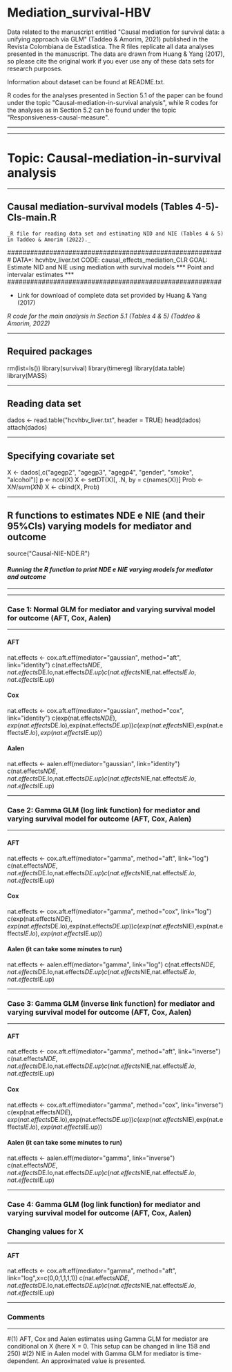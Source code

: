 # Mediation_survival-HBV
Data related to the manuscript entitled "Causal mediation for survival data: a unifying approach via GLM" (Taddeo &amp;  Amorim, 2021) published in the Revista Colombiana de Estadistica.  The R files replicate all data analyses presented in the manuscript. The data are drawn from Huang & Yang (2017), so please cite the original work if you ever use any of these data sets for research purposes. 

Information about dataset can be found at README.txt.

R codes for the analyses presented in Section 5.1 of the paper can be found under the topic "Causal-mediation-in-survival analysis", while R codes for the analyses as in Section 5.2 can be found under the topic "Responsiveness-causal-measure".

------------------------------------------------------
------------------------------------------------------
# Topic: Causal-mediation-in-survival analysis

------------------------------------------------------
**Causal mediation-survival models (Tables 4-5)-CIs-main.R**
-------------------------------------------------------

    _R file for reading data set and estimating NID and NIE (Tables 4 & 5) in Taddeo & Amorim (2022)._

#########################################################
DATA*: hcvhbv_liver.txt
CODE:  causal_effects_mediation_CI.R
GOAL:  Estimate NID and NIE using mediation with survival models
       ***   Point and intervalar estimates ***
########################################################

 * Link for download of complete data set provided by Huang & Yang (2017)

 _R code for the main analysis in Section 5.1 (Tables 4 & 5) (Taddeo & Amorim, 2022)_

--------------------------------------------------------
  **Required packages**
--------------------------------------------------------

rm(list=ls())
library(survival)
library(timereg)
library(data.table)
library(MASS)

-----------------------------------
  **Reading data set**
-----------------------------------
dados <- read.table("hcvhbv_liver.txt", header = TRUE)
head(dados)
attach(dados)

-----------------------------------
**Specifying covariate set**
-----------------------------------
X <- dados[,c("agegp2", "agegp3", "agegp4", "gender", "smoke", "alcohol")]
p <- ncol(X)
X <- setDT(X)[, .N, by = c(names(X))]
Prob <- X$N / sum(X$N)
X <- cbind(X, Prob)

-----------------------------------
**R functions to estimates NDE e NIE (and their 95%CIs) varying models for mediator and outcome**
-----------------------------------
source("Causal-NIE-NDE.R")


#### _Running the R function to print NDE e NIE varying models for mediator and outcome_
-----------------------------------


----------------------------------------------------------------------------------------------------------
### Case 1: Normal GLM for mediator and varying survival model for outcome (AFT, Cox, Aalen)
---------------------------------------------------------------------------------------------------------
#### AFT
nat.effects <- cox.aft.eff(mediator="gaussian", method="aft", link="identity")
c(nat.effects$NDE,nat.effects$DE.lo,nat.effects$DE.up)
c(nat.effects$NIE,nat.effects$IE.lo,nat.effects$IE.up)

####  Cox
nat.effects <- cox.aft.eff(mediator="gaussian", method="cox", link="identity")
c(exp(nat.effects$NDE),exp(nat.effects$DE.lo),exp(nat.effects$DE.up))
c(exp(nat.effects$NIE),exp(nat.effects$IE.lo),exp(nat.effects$IE.up))

####  Aalen
nat.effects <- aalen.eff(mediator="gaussian", link="identity")
c(nat.effects$NDE,nat.effects$DE.lo,nat.effects$DE.up)
c(nat.effects$NIE,nat.effects$IE.lo,nat.effects$IE.up)

------------------------------------------------------------------------------------------------------------------------------
### Case 2: Gamma GLM (log link function) for mediator and varying survival model for outcome (AFT, Cox, Aalen)
-------------------------------------------------------------------------------------------------------------------------------
####  AFT
nat.effects <- cox.aft.eff(mediator="gamma", method="aft", link="log")
c(nat.effects$NDE,nat.effects$DE.lo,nat.effects$DE.up)
c(nat.effects$NIE,nat.effects$IE.lo,nat.effects$IE.up)

####  Cox
nat.effects <- cox.aft.eff(mediator="gamma", method="cox", link="log")
c(exp(nat.effects$NDE),exp(nat.effects$DE.lo),exp(nat.effects$DE.up))
c(exp(nat.effects$NIE),exp(nat.effects$IE.lo),exp(nat.effects$IE.up))

####  Aalen (it can take some minutes to run)
nat.effects <- aalen.eff(mediator="gamma", link="log")
c(nat.effects$NDE,nat.effects$DE.lo,nat.effects$DE.up)
c(nat.effects$NIE,nat.effects$IE.lo,nat.effects$IE.up)

------------------------------------------------------------------------------------------------------------------------
### Case 3: Gamma GLM (inverse link function) for mediator and varying survival model for outcome (AFT, Cox, Aalen)
------------------------------------------------------------------------------------------------------------------------
####  AFT
nat.effects <- cox.aft.eff(mediator="gamma", method="aft", link="inverse")
c(nat.effects$NDE,nat.effects$DE.lo,nat.effects$DE.up)
c(nat.effects$NIE,nat.effects$IE.lo,nat.effects$IE.up)

####  Cox
nat.effects <- cox.aft.eff(mediator="gamma", method="cox", link="inverse")
c(exp(nat.effects$NDE),exp(nat.effects$DE.lo),exp(nat.effects$DE.up))
c(exp(nat.effects$NIE),exp(nat.effects$IE.lo),exp(nat.effects$IE.up))

####  Aalen (it can take some minutes to run)
nat.effects <- aalen.eff(mediator="gamma", link="inverse")
c(nat.effects$NDE,nat.effects$DE.lo,nat.effects$DE.up)
c(nat.effects$NIE,nat.effects$IE.lo,nat.effects$IE.up)

---------------------------------------------------------------------------------------------------------------------
### Case 4: Gamma GLM (log link function) for mediator and varying survival model for outcome (AFT, Cox, Aalen)
### Changing values for X
---------------------------------------------------------------------------------------------------------------------
####  AFT
nat.effects <- cox.aft.eff(mediator="gamma", method="aft", link="log",x=c(0,0,1,1,1,1))
c(nat.effects$NDE,nat.effects$DE.lo,nat.effects$DE.up)
c(nat.effects$NIE,nat.effects$IE.lo,nat.effects$IE.up)


------------------------
### Comments
------------------------
#(1) AFT, Cox and Aalen estimates using Gamma GLM for mediator are conditional on X
    (here X = 0. This setup can be changed in line 158 and 250)
#(2) NIE in Aalen model with Gamma GLM for mediator is time-dependent. An approximated value is presented.
